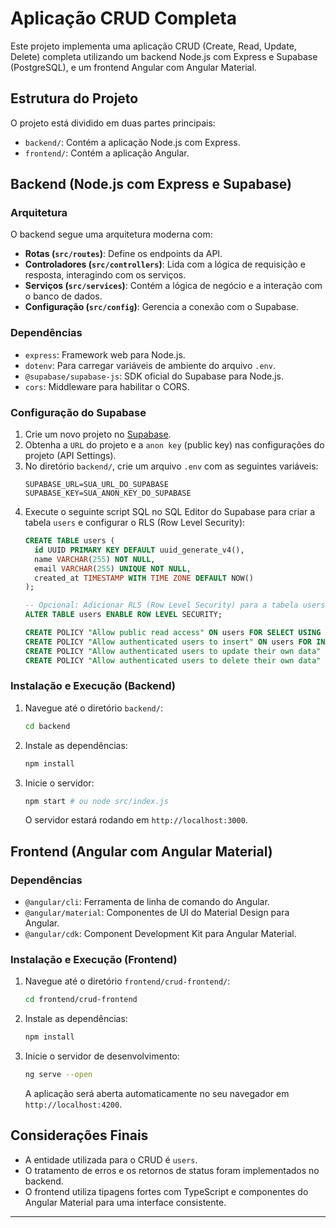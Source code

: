 # Aplicação CRUD Completa

Este projeto implementa uma aplicação CRUD (Create, Read, Update, Delete) completa utilizando um backend Node.js com Express e Supabase (PostgreSQL), e um frontend Angular com Angular Material.

## Estrutura do Projeto

O projeto está dividido em duas partes principais:

- `backend/`: Contém a aplicação Node.js com Express.
- `frontend/`: Contém a aplicação Angular.

## Backend (Node.js com Express e Supabase)

### Arquitetura

O backend segue uma arquitetura moderna com:

- **Rotas (`src/routes`)**: Define os endpoints da API.
- **Controladores (`src/controllers`)**: Lida com a lógica de requisição e resposta, interagindo com os serviços.
- **Serviços (`src/services`)**: Contém a lógica de negócio e a interação com o banco de dados.
- **Configuração (`src/config`)**: Gerencia a conexão com o Supabase.

### Dependências

- `express`: Framework web para Node.js.
- `dotenv`: Para carregar variáveis de ambiente do arquivo `.env`.
- `@supabase/supabase-js`: SDK oficial do Supabase para Node.js.
- `cors`: Middleware para habilitar o CORS.

### Configuração do Supabase

1.  Crie um novo projeto no [Supabase](https://supabase.com/).
2.  Obtenha a `URL` do projeto e a `anon key` (public key) nas configurações do projeto (API Settings).
3.  No diretório `backend/`, crie um arquivo `.env` com as seguintes variáveis:
    ```
    SUPABASE_URL=SUA_URL_DO_SUPABASE
    SUPABASE_KEY=SUA_ANON_KEY_DO_SUPABASE
    ```
4.  Execute o seguinte script SQL no SQL Editor do Supabase para criar a tabela `users` e configurar o RLS (Row Level Security):
    ```sql
    CREATE TABLE users (
      id UUID PRIMARY KEY DEFAULT uuid_generate_v4(),
      name VARCHAR(255) NOT NULL,
      email VARCHAR(255) UNIQUE NOT NULL,
      created_at TIMESTAMP WITH TIME ZONE DEFAULT NOW()
    );

    -- Opcional: Adicionar RLS (Row Level Security) para a tabela users
    ALTER TABLE users ENABLE ROW LEVEL SECURITY;

    CREATE POLICY "Allow public read access" ON users FOR SELECT USING (true);
    CREATE POLICY "Allow authenticated users to insert" ON users FOR INSERT WITH CHECK (auth.uid() IS NOT NULL);
    CREATE POLICY "Allow authenticated users to update their own data" ON users FOR UPDATE USING (auth.uid() = id);
    CREATE POLICY "Allow authenticated users to delete their own data" ON users FOR DELETE USING (auth.uid() = id);
    ```

### Instalação e Execução (Backend)

1.  Navegue até o diretório `backend/`:
    ```bash
    cd backend
    ```
2.  Instale as dependências:
    ```bash
    npm install
    ```
3.  Inicie o servidor:
    ```bash
    npm start # ou node src/index.js
    ```
    O servidor estará rodando em `http://localhost:3000`.

## Frontend (Angular com Angular Material)

### Dependências

- `@angular/cli`: Ferramenta de linha de comando do Angular.
- `@angular/material`: Componentes de UI do Material Design para Angular.
- `@angular/cdk`: Component Development Kit para Angular Material.

### Instalação e Execução (Frontend)

1.  Navegue até o diretório `frontend/crud-frontend/`:
    ```bash
    cd frontend/crud-frontend
    ```
2.  Instale as dependências:
    ```bash
    npm install
    ```
3.  Inicie o servidor de desenvolvimento:
    ```bash
    ng serve --open
    ```
    A aplicação será aberta automaticamente no seu navegador em `http://localhost:4200`.

## Considerações Finais

- A entidade utilizada para o CRUD é `users`.
- O tratamento de erros e os retornos de status foram implementados no backend.
- O frontend utiliza tipagens fortes com TypeScript e componentes do Angular Material para uma interface consistente.

---
